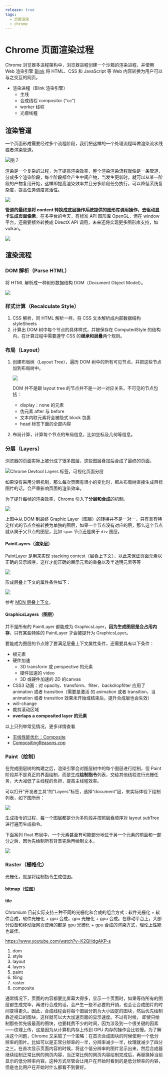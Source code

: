 ```yaml
---
release: true
tags:
  - 页面渲染
  - chrome
---
```


# Chrome 页面渲染过程

Chrome 浏览器多进程架构中，浏览器进程创建一个沙箱的渲染进程，并使用 Web 渲染引擎 [Blink](https://www.chromium.org/blink) 将 HTML、CSS 和 JavaScript 等 Web 内容转换为用户可以与之交互的网页。

- 渲染进程（Blink 渲染引擎）
  - 主线
  - 合成线程 compositor ("cc")
  - worker 线程
  - 光栅线程

## 渲染管道

一个页面形成需要经过多个流程阶段，我们把这样的一个处理流程叫做渲染流水线或者渲染管道。

![图 7](./images/82e5122e2450e478b458342f5e91b3ea6d0fb701a07bd86ebf18bae881f982b7.png)  

渲染是一个复杂的过程，为了提高渲染效率，整个渲染渲染流程就像是一条管道，分成多个渲染阶段，每个阶段都会产生中间产物，当发生更新时，就可以从某一阶段的产物复用开始，这样即提高渲染效率并且分多阶段任务执行，可以降低系统复杂度，提高任务调度灵活性。

![](./images/stages.png)

**管道的最终是将 content 转换成底层操作系统提供的图形库调用操作，去驱动显卡生成页面像素**，在多平台的今天，有标准 API 图形库 OpenGL，但在 window 平台，还需要额外转换成 DirectX API 调用，未来还将实现更多图形库支持，如 vulkan。

![](./images/openGL.png)

## 渲染流程

### DOM 解析（Parse HTML）

将 HTML 解析成一种树形数据结构 DOM（Document Object Model）。

![](./images/微信图片_20200606191641.png)

### 样式计算（Recalculate Style）

1. CSS 解析，同 HTML 解析一样，将 CSS 文本解析成内部数据结构 styleSheets
2. 计算出 DOM 树中每个节点的具体样式，并被保存在 ComputedStyle 的结构内，在计算过程中需要遵守 CSS 的**继承和层叠**两个规则。

### 布局（Layout）

1. 创建布局树（Layout Tree），遍历 DOM 树中的所有可见节点，并把这些节点加到布局树中。

   ![](./images/微信截图_20200606211336.png)

   DOM 并不是跟 layout tree 的节点并不是一对一对应关系，不可见的节点包括：

   - display：none 的元素
   - 伪元素 after 与 before
   - 文本内联元素将会被隐式 block 包裹
   - head 标签下面的全部内容

2. 布局计算，计算每个节点的布局信息，比如坐标及几何等信息。

### 分层（Layers）

浏览器的页面实际上被分成了很多图层，这些图层叠加后合成了最终的页面。

![Chrome Devtool Layers 标签，可视化页面分层](./images/e2c917edf5119cddfbec9481372f8fc0.png)

如果没有采用分层机制，那么每次页面有很小的变化时，都从布局树直接生成目标图片的话，会严重影响页面的渲染效率。

为了提升每帧的渲染效率，Chrome 引入了**分层和合成**的机制。

![](./images/tree.png)

上图中从 DOM 到最终 Graphic Layer（图层）的转换并不是一对一，只有具有特定样式的节点会被转换为单独的图层，如果一个节点没有对应的层，那么这个节点就从属于父节点的图层，比如 `span` 节点还是属于 `div` 图层。

#### PaintLayers（渲染层）

PaintLayer 是用来实现 stacking contest（层叠上下文），以此来保证页面元素以正确的显示顺序，这样才能正确的展示元素的重叠以及半透明元素等等

![](./images/a03eb12053aac1ac496b61a424f20119.png)

形成层叠上下文的属性条件如下：

![](./images/微信截图_20200607154033.png)

参考 [MDN 层叠上下文](https://developer.mozilla.org/zh-CN/docs/Web/CSS/CSS_Positioning/Understanding_z_index/The_stacking_context)。

#### GraphicsLayers（图层）

并不是所有的 PaintLayer 都能成为 GraphicsLayer，**因为生成图层是会占用内存**，只有某些特殊的 PaintLayer 才会被提升为 GraphicsLayer。

要能成为图层的节点除了要满足层叠上下文属性条件，还需要具有以下条件：

- 根元素
- 硬件加速
  - 3D transform 或 perspective 的元素
  - 硬件加速的 video
  - 3D 或硬件加速的 2D 的canvas
- CSS3 动画：对 opacity、transform、fliter、backdropfilter 应用了 animation 或者 transition（需要是激活 的 animation 或者 transition，当 animation 或者 transition 效果未开始或结束后，提升合成层也会失效）
- will-change
- 裁剪滚动区域
- **overlaps a composited layer 的元素**

以上只列举常见情况，更多详情查看

- [无线性能优化：Composite](https://fed.taobao.org/blog/taofed/do71ct/performance-composite/?spm=taofed.homepage.header.13.7eab5ac8Ut2aYd)
- [CompositingReasons.cpp](https://chromium.googlesource.com/chromium/blink/+/72fef91ac1ef679207f51def8133b336a6f6588f/Source/platform/graphics/CompositingReasons.cpp?autodive=0%2F%2F%2F)

### Paint（绘制）

在完成图层树的构建之后，渲染引擎会对图层树中的每个图层进行绘制，但 Paint 阶段并不是真正的界面绘制，而是生成**绘制指令**列表，交给其他线程进行光栅任务，大大减低了主线程的负担，提高主线程效率。

可以打开“开发者工具”的“Layers”标签，选择“document”层，来实际体验下绘制列表，如下图所示：

![](./images/303515c26fcd4eaa9b9966ad7f190370.png)

生成指令的过程，每一个图层都是分为多阶段并按照层叠顺序对 layout subTree 进行遍历生成指令。

下面案列 float 布局中，一个元素甚至有可能部分地位于另一个元素的前面和一部分之后，因为先绘制所有背景完后再绘制文本。

![](./images/paint-phases.png)

### Raster（栅格化）

光栅化，就是将绘制指令生成位图。

#### bitmap（位图）

#### tile

Chromium 目前实际支持三种不同的光栅化和合成的组合方式：软件光栅化 + 软件合成，软件光栅化 + gpu 合成，gpu 光栅化 + gpu 合成。在移动平台上，大部分设备和移动版网页使用的都是 gpu 光栅化 + gpu 合成的渲染方式，理论上性能也最佳。





https://www.youtube.com/watch?v=K2QHdgAKP-s


1. dom
2. style
3. layout
4. layers
5. paint
6. tiling
7. raster
8. composite


通常情况下，页面的内容都要比屏幕大得多，显示一个页面时，如果等待所有的图层都生成完毕，再进行合成的话，会产生一些不必要的开销，也会让合成图片的时间变得更久。因此，合成线程会将每个图层分割为大小固定的图块，然后优先绘制靠近视口的图块，这样就可以大大加速页面的显示速度。不过有时候， 即使只绘制那些优先级最高的图块，也要耗费不少的时间，因为涉及到一个很关键的因素——纹理上传，这是因为从计算机内存上传到 GPU 内存的操作会比较慢。为了解决这个问题，Chrome 又采取了一个策略：在首次合成图块的时候使用一个低分辨率的图片。比如可以是正常分辨率的一半，分辨率减少一半，纹理就减少了四分之三。在首次显示页面内容的时候，将这个低分辨率的图片显示出来，然后合成器继续绘制正常比例的网页内容，当正常比例的网页内容绘制完成后，再替换掉当前显示的低分辨率内容。这种方式尽管会让用户在开始时看到的是低分辨率的内容，但是也比用户在开始时什么都看不到要好。